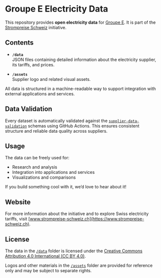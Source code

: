 # Groupe E Electricity Data

This repository provides **open electricity data** for [Groupe E](./data/supplier.json).  It is part of the [Strompreise Schweiz](https://www.strompreise-schweiz.ch) initiative.

## Contents

- **`/data`**  
  JSON files containing detailed information about the electricity supplier, its tariffs, and prices.

- **`/assets`**  
  Supplier logo and related visual assets.

All data is structured in a machine-readable way to support integration with external applications and services.

## Data Validation

Every dataset is automatically validated against the [`supplier-data-validation`](https://github.com/Strompreise-Schweiz/supplier-data-validation) schemas using GitHub Actions. This ensures consistent structure and reliable data quality across suppliers.

## Usage

The data can be freely used for:

- Research and analysis  
- Integration into applications and services  
- Visualizations and comparisons  

If you build something cool with it, we’d love to hear about it!

## Website

For more information about the initiative and to explore Swiss electricity tariffs, visit [www.strompreise-schweiz.ch](https://www.strompreise-schweiz.ch).

## License

The data in the [`/data`](./data) folder is licensed under the [Creative Commons Attribution 4.0 International (CC BY 4.0)](https://creativecommons.org/licenses/by/4.0/).

Logos and other materials in the [`/assets`](./assets) folder are provided for reference only and may be subject to separate rights.
